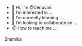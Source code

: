 - 👋 Hi, I’m @Denuvan
- 👀 I’m interested in ...
- 🌱 I’m currently learning ...
- 💞️ I’m looking to collaborate on ...
- 📫 How to reach me ...

<!---
Denuvan/Denuvan is a ✨ special ✨ repository because its `README.md` (this file) appears on your GitHub profile.
You can click the Preview link to take a look at your changes.
--->
Shamika
